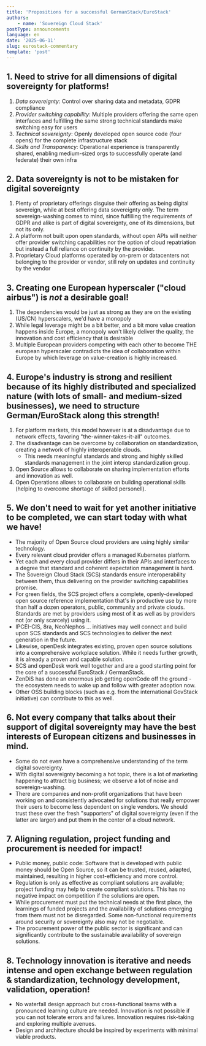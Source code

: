 ```yaml
---
title: 'Propositions for a successful GermanStack/EuroStack'
authors:
    - name: 'Sovereign Cloud Stack'
postType: announcements
language: en
date: '2025-06-11'
slug: eurostack-commentary
template: 'post'
---
```


## 1. Need to strive for all dimensions of digital sovereignty for platforms!
1. *Data sovereignty*: Control over sharing data and metadata, GDPR compliance
2. *Provider switching capability*: Multiple providers offering the same open interfaces and fulfilling the same strong technical standards make switching easy for users
3. *Technical sovereignty*: Openly developed open source code (four opens) for the complete infrastructure stack
4. *Skills and Transparency*: Operational experience is transparently shared, enabling medium-sized orgs to successfully operate (and federate) their own infra

## 2. Data sovereignty is not to be mistaken for digital sovereignty
1. Plenty of proprietary offerings disguise their offering as being digital sovereign, while at best offering data sovereignty only. The term sovereign-washing comes to mind, since fulfilling the requirements of GDPR and alike is part of digital sovereignty, one of its dimensions, but not its only.
2. A platform not built upon open standards, without open APIs will neither offer provider switching capabilities nor the option of cloud repatriation but instead a full reliance on continuity by the provider.
3. Proprietary Cloud platforms operated by on-prem or datacenters not belonging to the provider or vendor, still rely on updates and continuity by the vendor

## 3. Creating one European hyperscaler ("cloud airbus") is *not* a desirable goal!
1. The dependencies would be just as strong as they are on the existing (US/CN) hyperscalers, we'd have a monopoly
2. While legal leverage might be a bit better, and a bit more value creation happens inside Europe, a monopoly won't likely deliver the quality, the innovation and cost efficiency that is desirable
3. Multiple European providers competing with each other to become THE european hyperscaler contradicts the idea of collaboration within Europe by which leverage on value-creation is highly increased.

## 4. Europe's industry is strong and resilient because of its highly distributed and specialized nature (with lots of small- and medium-sized businesses), we need to structure German/EuroStack along this strength!
1. For platform markets, this model however is at a disadvantage due to network effects, favoring "the-winner-takes-it-all" outcomes.
2. The disadvantage can be overcome by collaboration on standardization, creating a network of highly interoperable clouds.
	* This needs meaningful standards and strong and highly skilled standards management in the joint interop standardization group.
3. Open Source allows to collaborate on sharing implementation efforts and innovation as well.
4. Open Operations allows to collaborate on building operational skills (helping to overcome shortage of skilled personell).

## 5. We don't need to wait for yet another initiative to be completed, we can start today with what we have!
- The majority of Open Source cloud providers are using highly similar technology.
- Every relevant cloud provider offers a managed Kubernetes platform.
- Yet each and every cloud provider differs in their APIs and interfaces to a degree that standard and coherent expectation management is hard.
- The Sovereign Cloud Stack (SCS) standards ensure interoperability between them, thus delivering on the provider switching capabilities promise.
- For green fields, the SCS project offers a complete, openly-developed open source reference implementation that's in productive use by more than half a dozen operators, public, community and private clouds. Standards are met by providers using most of it as well as by providers not (or only scarcely) using it.
- IPCEI-CIS, 8ra, NeoNephos ... initiatives may well connect and build upon SCS standards and SCS technologies to deliver the next generation in the future.
- Likewise, openDesk integrates existing, proven open source solutions into a comprehensive workplace solution. While it needs further growth, it is already a proven and capable solution.
- SCS and openDesk work well together and are a good starting point for the core of a successful EuroStack / GermanStack.
- ZenDiS has done an enormous job getting openCode off the ground - the ecosystem needs to wake up and follow with greater adoption now.
- Other OSS building blocks (such as e.g. from the international GovStack initiative) can contribute to this as well.

## 6. Not every company that talks about their support of digital sovereignty may have the best interests of European citizens and businesses in mind.
- Some do not even have a comprehensive understanding of the term digital sovereignty.
- With digital sovereignty becoming a hot topic, there is a lot of marketing happening to attract big business; we observe a lot of noise and sovereign-washing.
- There are companies and non-profit organizations that have been working on and consistently advocated for solutions that really empower their users to become less dependent on single vendors. We should trust these over the fresh "supporters" of digital sovereignty (even if the latter are larger) and put them in the center of a cloud network.

## 7. Aligning regulation, project funding and procurement is needed for impact!
- Public money, public code: Software that is developed with public money should be Open Source, so it can be trusted, reused, adapted, maintained, resulting in higher cost-efficiency and more control.
- Regulation is only as effective as compliant solutions are available; project funding may help to create compliant solutions. This has no negative impact on competition if the solutions are open.
- While procurement must put the technical needs at the first place, the learnings of funded projects and the availability of solutions emerging from them must not be disregarded. Some non-functional requirements around security or sovereignty also may not be negotiable.
- The procurement power of the public sector is significant and can significantly contribute to the sustainable availability of sovereign solutions.

## 8. Technology innovation is iterative and needs intense and open exchange between regulation & standardization, technology development, validation, operation!
- No waterfall design approach but cross-functional teams with a pronounced learning culture are needed. Innovation is not possible if you can not tolerate errors and failures. Innovation requires risk-taking and exploring multiple avenues.
- Design and architecture should be inspired by experiments with minimal viable products.

